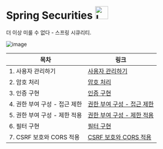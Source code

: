 # Spring Securities <img src="https://raw.githubusercontent.com/Tarikul-Islam-Anik/Animated-Fluent-Emojis/master/Emojis/Objects/Locked.png" alt="Locked" width="35" height="35" />

더 이상 미룰 수 없다 - 스프링 시큐리티.

![image](https://github.com/ddoddii/ddoddii.github.io/assets/95014836/37e797fa-6d27-48f6-a73f-70da1a14376f)

|목차|링크|
|----|---|
|1. 사용자 관리하기|[사용자 관리하기](https://github.com/ddoddii/Spring-Securities/blob/main/1.%EC%82%AC%EC%9A%A9%EC%9E%90%EA%B4%80%EB%A6%AC.md)|
|2. 암호 처리|[암호 처리](https://github.com/ddoddii/Spring-Securities/blob/main/2.%EC%95%94%ED%98%B8%EC%B2%98%EB%A6%AC.md#reference)|
|3. 인증 구현|[인증 구현](https://github.com/ddoddii/Spring-Securities/blob/main/3.%EC%9D%B8%EC%A6%9D%20%EA%B5%AC%ED%98%84.md)|
|4. 권한 부여 구성 - 접근 제한|[권한 부여 구성 - 접근 제한](https://github.com/ddoddii/Spring-Securities/blob/main/4.%EA%B6%8C%ED%95%9C%EB%B6%80%EC%97%AC-%EC%A0%91%EA%B7%BC%EC%A0%9C%ED%95%9C.md)|
|5. 권한 부여 구성 - 제한 적용|[권한 부여 구성 - 제한 적용](https://github.com/ddoddii/Spring-Securities/blob/main/5.%EA%B6%8C%ED%95%9C%EB%B6%80%EC%97%AC-%EC%A0%9C%ED%95%9C%EC%A0%81%EC%9A%A9.md)|
|6. 필터 구현|[필터 구현](https://github.com/ddoddii/Spring-Securities/blob/main/6.%ED%95%84%ED%84%B0.md)|
|7. CSRF 보호와 CORS 적용|[CSRF 보호와 CORS 적용](https://github.com/ddoddii/Spring-Securities/blob/main/7.csrf%26cors.md)|
